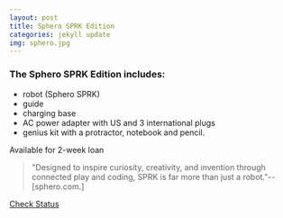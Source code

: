 ```yaml
---
layout: post
title: Sphero SPRK Edition
categories: jekyll update
img: sphero.jpg
---
```

### The Sphero SPRK Edition includes:

  
- robot (Sphero SPRK)
- guide
- charging base
- AC power adapter with US and 3 international plugs
- genius kit with a protractor, notebook and pencil.

Available for 2-week loan

>"Designed to inspire curiosity, creativity, and invention through connected play and coding, SPRK is far more than just a robot."--[sphero.com.]


<a href="https://vufind.carli.illinois.edu/vf-dpu/Record/dpu_1231701" target="_blank" class="btn btn-primary btn-lg">Check Status</a>

